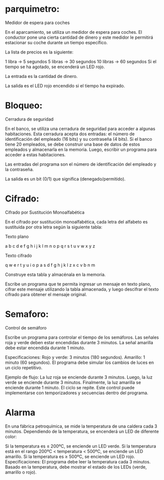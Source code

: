 # parquimetro: 
Medidor de espera para coches

En el aparcamiento, se utiliza un medidor de espera para coches. El conductor pone una cierta cantidad de dinero y este medidor le permitirá estacionar su coche durante un tiempo específico.

La lista de precios es la siguiente:

1 libra → 5 segundos
5 libras → 30 segundos
10 libras → 60 segundos
Si el tiempo se ha agotado, se encenderá un LED rojo.

La entrada es la cantidad de dinero.

La salida es el LED rojo encendido si el tiempo ha expirado.

# Bloqueo: 
Cerradura de seguridad

En el banco, se utiliza una cerradura de seguridad para acceder a algunas habitaciones. Esta cerradura acepta dos entradas: el número de identificación del empleado (16 bits) y su contraseña (4 bits). Si el banco tiene 20 empleados, se debe construir una base de datos de estos empleados y almacenarla en la memoria. Luego, escribir un programa para acceder a estas habitaciones.

Las entradas del programa son el número de identificación del empleado y la contraseña.

La salida es un bit (0/1) que significa (denegado/permitido).

# Cifrado: 
Cifrado por Sustitución Monoalfabética

En el cifrado por sustitución monoalfabética, cada letra del alfabeto es sustituida por otra letra según la siguiente tabla:

Texto plano

a b c d e f g h i j k l m n o p q r s t u v w x y z

Texto cifrado

q w e r t y u i o p a s d f g h j k l z x c v b n m

Construye esta tabla y almacénala en la memoria.

Escribe un programa que te permita ingresar un mensaje en texto plano, cifrar este mensaje utilizando la tabla almacenada, y luego descifrar el texto cifrado para obtener el mensaje original.

# Semaforo: 
Control de semáforo

Escribe un programa para controlar el tiempo de los semáforos. Las señales roja y verde deben estar encendidas durante 3 minutos. La señal amarilla debe estar encendida durante 1 minuto.

Especificaciones:
Rojo y verde: 3 minutos (180 segundos).
Amarillo: 1 minuto (60 segundos).
El programa debe simular los cambios de luces en un ciclo repetitivo.

Ejemplo de flujo:
La luz roja se enciende durante 3 minutos.
Luego, la luz verde se enciende durante 3 minutos.
Finalmente, la luz amarilla se enciende durante 1 minuto.
El ciclo se repite.
Este control puede implementarse con temporizadores y secuencias dentro del programa.

# Alarma

En una fábrica petroquímica, se mide la temperatura de una caldera cada 3 minutos. Dependiendo de la temperatura, se encenderá un LED de diferente color:

Si la temperatura es ≤ 200ºC, se enciende un LED verde.
Si la temperatura está en el rango 200ºC < temperatura < 500ºC, se enciende un LED amarillo.
Si la temperatura es ≥ 500ºC, se enciende un LED rojo.
Especificaciones:
El programa debe leer la temperatura cada 3 minutos.
Basado en la temperatura, debe mostrar el estado de los LEDs (verde, amarillo o rojo).